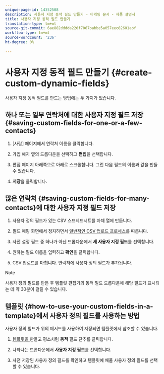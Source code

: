 ```yaml
---
unique-page-id: 14352508
description: 사용자 지정 동적 필드 만들기 - 마케팅 문서 - 제품 설명서
title: 사용자 지정 동적 필드 만들기
translation-type: tm+mt
source-git-commit: 6ae882dddda220f7067babbe5a057eec82601abf
workflow-type: tm+mt
source-wordcount: '236'
ht-degree: 0%

---
```



# 사용자 지정 동적 필드 만들기 {#create-custom-dynamic-fields}

사용자 지정 동적 필드를 만드는 방법에는 두 가지가 있습니다.

## 하나 또는 일부 연락처에 대한 사용자 지정 필드 저장 {#saving-custom-fields-for-one-or-a-few-contacts}

1. [사람] 페이지에서 연락처 이름을 클릭합니다.

1. 가입 해지 옆의 드롭다운을 선택하고 **편집**&#x200B;을 선택합니다.

1. 편집 페이지 아래쪽으로 아래로 스크롤합니다. 그런 다음 필드의 이름과 값을 만들 수 있습니다.

1. **저장**&#x200B;을 클릭합니다.

## 많은 연락처 {#saving-custom-fields-for-many-contacts}에 대한 사용자 지정 필드 저장

1. 사용자 정의 필드가 있는 CSV 스프레드시트를 자체 열에 만듭니다.

1. 필드 매핑 화면에서 정지하면서 [일반적인 CSV 업로드 프로세스](/help/marketo/product-docs/marketo-sales-connect/people/managing-contacts/import-contacts-via-csv.md)를 따릅니다.

1. 사전 설정 필드 중 하나가 아닌 드롭다운에서 **새 사용자 지정 필드**&#x200B;를 선택합니다.

1. 원하는 필드 이름을 입력하고 **확인**&#x200B;을 클릭합니다.

1. CSV 업로드를 마칩니다. 연락처에 사용자 정의 필드가 추가됩니다.

>[!NOTE]
>
>사용자 정의 필드를 만든 후 템플릿 편집기의 동적 필드 드롭다운에 해당 필드가 표시되는 데 약 30분이 걸릴 수 있습니다.

## 템플릿 {#how-to-use-your-custom-fields-in-a-template}에서 사용자 정의 필드를 사용하는 방법

사용자 정의 필드가 위의 메서드를 사용하여 저장되면 템플릿에서 참조할 수 있습니다.

1. [템플릿을 ](/help/marketo/product-docs/marketo-sales-connect/templates/create-a-new-template.md) 만들고 평소처럼  **동적** 필드 단추를 클릭합니다.

1. 나타나는 드롭다운에서 **사용자 지정 필드**&#x200B;를 선택합니다.

1. 사전 저장된 사용자 정의 필드를 확인하고 템플릿에 채울 사용자 정의 필드를 선택할 수 있습니다.
